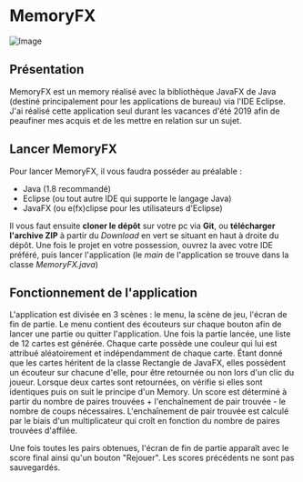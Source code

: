 # MemoryFX

![Image](https://legertristan.github.io/Site/images/memoryFX_visuel.png)

## Présentation

MemoryFX est un memory réalisé avec la bibliothèque JavaFX de Java (destiné principalement pour les applications de bureau) via l'IDE Eclipse.
J'ai réalisé cette application seul durant les vacances d'été 2019 afin de peaufiner mes acquis et de les mettre en relation sur un sujet.

## Lancer MemoryFX

Pour lancer MemoryFX, il vous faudra posséder au préalable :

* Java (1.8 recommandé)
* Eclipse (ou tout autre IDE qui supporte le langage Java)
* JavaFX (ou e(fx)clipse pour les utilisateurs d'Eclipse)

Il vous faut ensuite **cloner le dépôt** sur votre pc via **Git**, ou **télécharger l'archive ZIP** à partir du *Download* en vert se situant en haut à droite du dépôt.
Une fois le projet en votre possession, ouvrez la avec votre IDE préféré, puis lancer l'application (le *main* de l'application se trouve dans la classe *MemoryFX.java*)


## Fonctionnement de l'application

L'application est divisée en 3 scènes : le menu, la scène de jeu, l'écran de fin de partie.
Le menu contient des écouteurs sur chaque bouton afin de lancer une partie ou quitter l'application.
Une fois la partie lancée, une liste de 12 cartes est générée. Chaque carte possède une couleur qui lui est attribué aléatoirement et indépendamment de chaque carte.
Étant donné que les cartes héritent de la classe Rectangle de JavaFX, elles possèdent un écouteur sur chacune d'elle, pour être retournée ou non lors d'un clic du joueur.
Lorsque deux cartes sont retournées, on vérifie si elles sont identiques puis on suit le principe d'un Memory.
Un score est déterminé à partir du nombre de paires trouvées + l'enchaînement de pair trouvée - le nombre de coups nécessaires.
L'enchaînement de pair trouvée est calculé par le biais d'un multiplicateur qui croît en fonction du nombre de paires trouvées d'affilée.

Une fois toutes les pairs obtenues, l'écran de fin de partie apparaît avec le score final ainsi qu'un bouton "Rejouer".
Les scores précédents ne sont pas sauvegardés.
